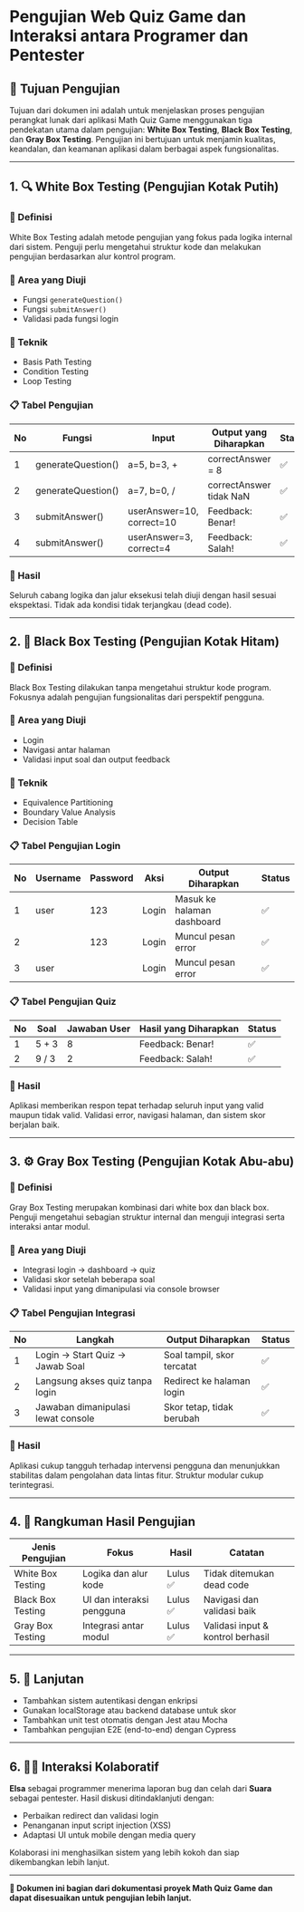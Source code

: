 # Pengujian Web Quiz Game dan Interaksi antara Programer dan Pentester

## 🧪 Tujuan Pengujian

Tujuan dari dokumen ini adalah untuk menjelaskan proses pengujian perangkat lunak dari aplikasi Math Quiz Game menggunakan tiga pendekatan utama dalam pengujian: **White Box Testing**, **Black Box Testing**, dan **Gray Box Testing**. Pengujian ini bertujuan untuk menjamin kualitas, keandalan, dan keamanan aplikasi dalam berbagai aspek fungsionalitas.

---

## 1. 🔍 White Box Testing (Pengujian Kotak Putih)

### 🎯 Definisi

White Box Testing adalah metode pengujian yang fokus pada logika internal dari sistem. Penguji perlu mengetahui struktur kode dan melakukan pengujian berdasarkan alur kontrol program.

### 🔧 Area yang Diuji

* Fungsi `generateQuestion()`
* Fungsi `submitAnswer()`
* Validasi pada fungsi login

### 🧪 Teknik

* Basis Path Testing
* Condition Testing
* Loop Testing

### 📋 Tabel Pengujian

| No | Fungsi             | Input                     | Output yang Diharapkan  | Status |
| -- | ------------------ | ------------------------- | ----------------------- | ------ |
| 1  | generateQuestion() | a=5, b=3, +               | correctAnswer = 8       | ✅      |
| 2  | generateQuestion() | a=7, b=0, /               | correctAnswer tidak NaN | ✅      |
| 3  | submitAnswer()     | userAnswer=10, correct=10 | Feedback: Benar!        | ✅      |
| 4  | submitAnswer()     | userAnswer=3, correct=4   | Feedback: Salah!        | ✅      |

### 🧠 Hasil

Seluruh cabang logika dan jalur eksekusi telah diuji dengan hasil sesuai ekspektasi. Tidak ada kondisi tidak terjangkau (dead code).

---

## 2. 🧱 Black Box Testing (Pengujian Kotak Hitam)

### 🎯 Definisi

Black Box Testing dilakukan tanpa mengetahui struktur kode program. Fokusnya adalah pengujian fungsionalitas dari perspektif pengguna.

### 🔧 Area yang Diuji

* Login
* Navigasi antar halaman
* Validasi input soal dan output feedback

### 🧪 Teknik

* Equivalence Partitioning
* Boundary Value Analysis
* Decision Table

### 📋 Tabel Pengujian Login

| No | Username | Password | Aksi  | Output Diharapkan          | Status |
| -- | -------- | -------- | ----- | -------------------------- | ------ |
| 1  | user     | 123      | Login | Masuk ke halaman dashboard | ✅      |
| 2  |          | 123      | Login | Muncul pesan error         | ✅      |
| 3  | user     |          | Login | Muncul pesan error         | ✅      |

### 📋 Tabel Pengujian Quiz

| No | Soal  | Jawaban User | Hasil yang Diharapkan | Status |
| -- | ----- | ------------ | --------------------- | ------ |
| 1  | 5 + 3 | 8            | Feedback: Benar!      | ✅      |
| 2  | 9 / 3 | 2            | Feedback: Salah!      | ✅      |

### 🧠 Hasil

Aplikasi memberikan respon tepat terhadap seluruh input yang valid maupun tidak valid. Validasi error, navigasi halaman, dan sistem skor berjalan baik.

---

## 3. ⚙️ Gray Box Testing (Pengujian Kotak Abu-abu)

### 🎯 Definisi

Gray Box Testing merupakan kombinasi dari white box dan black box. Penguji mengetahui sebagian struktur internal dan menguji integrasi serta interaksi antar modul.

### 🔧 Area yang Diuji

* Integrasi login → dashboard → quiz
* Validasi skor setelah beberapa soal
* Validasi input yang dimanipulasi via console browser

### 📋 Tabel Pengujian Integrasi

| No | Langkah                            | Output Diharapkan          | Status |
| -- | ---------------------------------- | -------------------------- | ------ |
| 1  | Login → Start Quiz → Jawab Soal    | Soal tampil, skor tercatat | ✅      |
| 2  | Langsung akses quiz tanpa login    | Redirect ke halaman login  | ✅      |
| 3  | Jawaban dimanipulasi lewat console | Skor tetap, tidak berubah  | ✅      |

### 🧠 Hasil

Aplikasi cukup tangguh terhadap intervensi pengguna dan menunjukkan stabilitas dalam pengolahan data lintas fitur. Struktur modular cukup terintegrasi.

---

## 4. 📌 Rangkuman Hasil Pengujian

| Jenis Pengujian   | Fokus                     | Hasil   | Catatan                           |
| ----------------- | ------------------------- | ------- | --------------------------------- |
| White Box Testing | Logika dan alur kode      | Lulus ✅ | Tidak ditemukan dead code         |
| Black Box Testing | UI dan interaksi pengguna | Lulus ✅ | Navigasi dan validasi baik        |
| Gray Box Testing  | Integrasi antar modul     | Lulus ✅ | Validasi input & kontrol berhasil |

---

## 5. 📎 Lanjutan

* Tambahkan sistem autentikasi dengan enkripsi
* Gunakan localStorage atau backend database untuk skor
* Tambahkan unit test otomatis dengan Jest atau Mocha
* Tambahkan pengujian E2E (end-to-end) dengan Cypress

---

## 6. 👩‍💻 Interaksi Kolaboratif

**Elsa** sebagai programmer menerima laporan bug dan celah dari **Suara** sebagai pentester. Hasil diskusi ditindaklanjuti dengan:

* Perbaikan redirect dan validasi login
* Penanganan input script injection (XSS)
* Adaptasi UI untuk mobile dengan media query

Kolaborasi ini menghasilkan sistem yang lebih kokoh dan siap dikembangkan lebih lanjut.

---

**📝 Dokumen ini bagian dari dokumentasi proyek Math Quiz Game dan dapat disesuaikan untuk pengujian lebih lanjut.**
